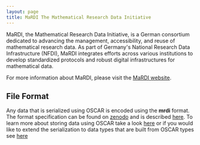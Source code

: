 ```yaml
---
layout: page
title: MaRDI The Mathematical Research Data Initiative
---
```


MaRDI, the Mathematical Research Data Initiative, is a German consortium dedicated to advancing the management, accessibility, and reuse of mathematical research data. As part of Germany's National Research Data Infrastructure (NFDI), MaRDI integrates efforts across various institutions to develop standardized protocols and robust digital infrastructures for mathematical data.

For more information about MaRDI, please visit the [MaRDI website](https://www.mardi-germany.de).

## File Format

Any data that is serialized using OSCAR is encoded using the **mrdi** format. The format specification can be found on [zenodo](https://zenodo.org/records/12723387) and is described [here](https://link.springer.com/chapter/10.1007/978-3-031-64529-7_25). To learn more about storing data using OSCAR take a look [here](https://docs.oscar-system.org/stable/General/serialization/) or if you would like to extend the serialization to data types that are built from OSCAR types see [here](https://docs.oscar-system.org/stable/DeveloperDocumentation/serialization/#dev_serialization)


